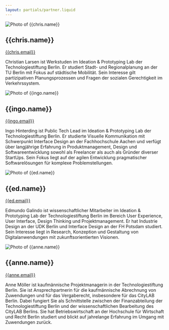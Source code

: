 ```yaml
---
layout: partials/partner.liquid
---
```

<div class="component-partner">

![Photo of {{chris.name}}]({{chris.image}})

<div>

## {{chris.name}}

[{{chris.email}}](mailto:{{chris.email}})

</div>
</div>

Christian Larsen ist Werkstuden im Ideation & Prototyping Lab der Technologiestiftung Berlin. Er studiert Stadt- und Regionalplanung an der TU Berlin mit Fokus auf städtische Mobilität. Sein Interesse gilt partizipativen Planungsprozessen und Fragen der sozialen Gerechtigkeit im Verkehrssystem.

<div class="component-partner">

![Photo of {{ingo.name}}]({{ingo.image}})

<div>

## {{ingo.name}}

[{{ingo.email}}](mailto:{{ingo.email}})

</div>
</div>

Ingo Hinterding ist Public Tech Lead im Ideation & Prototyping Lab der Technologiestiftung Berlin. Er studierte Visuelle Kommunikation mit Schwerpunkt Interface Design an der Fachhochschule Aachen und verfügt über langjährige Erfahrung in Produktmanagement, Design und Softwareentwicklung sowohl als Freelancer als auch als Gründer diverser StartUps. Sein Fokus liegt auf der agilen Entwicklung pragmatischer Softwarelösungen für komplexe Problemstellungen.

<div class="component-partner">

![Photo of {{ed.name}}]({{ed.image}})

<div>

## {{ed.name}}

[{{ed.email}}](mailto:{{ed.email}})

</div>
</div>

Edmundo Galindo ist wissenschaftlicher Mitarbeiter im Ideation & Prototyping Lab der Technologiestiftung Berlin im Bereich User Experience, User Interface, Design Thinking und Projektmanagement. Er hat Industrie Design an der UDK Berlin und Interface Design an der FH Potsdam studiert. Sein Interesse liegt in Research, Konzeption und Gestaltung von Digitalanwendungen mit zukunftsorientierten Visionen.

<div class="component-partner">

![Photo of {{anne.name}}]({{anne.image}})

<div>

## {{anne.name}}

[{{anne.email}}](mailto:{{anne.email}})

</div>
</div>

Anne Möller ist kaufmännische Projektmanagerin in der Technologiestiftung Berlin. Sie ist Ansprechpartnerin für die kaufmännische Abrechnung von Zuwendungen und für das Vergaberecht, insbesondere für das CityLAB Berlin. Dabei fungiert Sie als Schnittstelle zwischen der Finanzabteilung der Technologiestiftung Berlin und der wissenschaftlichen Bearbeitung des CityLAB Berlins. Sie hat Betriebswirtschaft an der Hochschule für Wirtschaft und Recht Berlin studiert und blickt auf jahrelange Erfahrung im Umgang mit Zuwendungen zurück.
